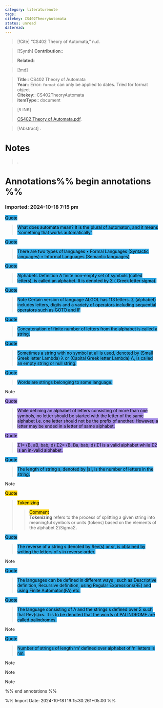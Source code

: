 ```yaml
---
category: literaturenote
tags: 
citekey: CS402TheoryAutomata
status: unread
dateread:
---
```


> [!Cite]
> “CS402 Theory of Automata,” n.d.

>[!Synth]
>**Contribution**:: 
>
>**Related**:: 
>

>[!md]
    
> **Title**:: CS402 Theory of Automata  
> **Year**:: Error: `format` can only be applied to dates. Tried for format object   
> **Citekey**:: CS402TheoryAutomata  
> **itemType**:: document    

> [!LINK] 
>
>  [CS402 Theory of Automata.pdf](file://D:\Mega\Zotero\Computer%20Science\5th%20semester\CS402%20Theory%20of%20Automata.pdf).

> [!Abstract]
>.
> 
# Notes
>.


# Annotations%% begin annotations %%



### Imported: 2024-10-18 7:15 pm



<mark style="background-color: #2ea8e5">Quote</mark>

> <mark style="background-color: #2ea8e5">What does automata mean? It is the plural of automaton, and it means “something that works automatically”</mark>  
> 


<mark style="background-color: #2ea8e5">Quote</mark>

> <mark style="background-color: #2ea8e5">There are two types of languages  • Formal Languages (Syntactic languages) • Informal Languages (Semantic languages)</mark>  
> 


<mark style="background-color: #2ea8e5">Quote</mark>

> <mark style="background-color: #2ea8e5">Alphabets Definition A finite non-empty set of symbols (called letters), is called an alphabet. It is denoted by Σ ( Greek letter sigma).</mark>  
> 


<mark style="background-color: #2ea8e5">Quote</mark>

> <mark style="background-color: #2ea8e5">Note Certain version of language ALGOL has 113 letters. Σ (alphabet) includes letters, digits and a variety of operators including sequential operators such as GOTO and IF</mark>  
> 


<mark style="background-color: #2ea8e5">Quote</mark>

> <mark style="background-color: #2ea8e5">Concatenation of finite number of letters from the alphabet is called a string.</mark>  
> 


<mark style="background-color: #2ea8e5">Quote</mark>

> <mark style="background-color: #2ea8e5">Sometimes a string with no symbol at all is used, denoted by (Small Greek letter Lambda) λ or (Capital Greek letter Lambda) Λ, is called an empty string or null string.</mark>  
> 


<mark style="background-color: #2ea8e5">Quote</mark>

> <mark style="background-color: #2ea8e5">Words are strings belonging to some language.</mark>  
> 


Note


<mark style="background-color: #a28ae5">Quote</mark>

> <mark style="background-color: #a28ae5">While defining an alphabet of letters consisting of more than one symbols, no letter should be started with the letter of the same alphabet i.e. one letter should not be the prefix of another. However, a letter may be ended in a letter of same alphabet.</mark>  
> 


<mark style="background-color: #a28ae5">Quote</mark>

> <mark style="background-color: #a28ae5">Σ1= {B, aB, bab, d} Σ2= {B, Ba, bab, d} Σ1 is a valid alphabet while Σ2 is an in-valid alphabet.</mark>  
> 


<mark style="background-color: #2ea8e5">Quote</mark>

> <mark style="background-color: #2ea8e5">The length of string s, denoted by |s|, is the number of letters in the string.</mark>  
> 


Note


<mark style="background-color: #ffd400">Quote</mark>

> <mark style="background-color: #ffd400">Tokenizing</mark>  
> 
>> <mark style="background-color: #ffd400">Comment</mark>  
>> <b>Tokenizing</b> refers to the process of splitting a given string into meaningful symbols or units (tokens) based on the elements of the alphabet Σ\SigmaΣ.






<mark style="background-color: #2ea8e5">Quote</mark>

> <mark style="background-color: #2ea8e5">The reverse of a string s denoted by Rev(s) or sr, is obtained by writing the letters of s in reverse order.</mark>  
> 


Note


<mark style="background-color: #2ea8e5">Quote</mark>

> <mark style="background-color: #2ea8e5">The languages can be defined in different ways , such as Descriptive definition, Recursive definition, using Regular Expressions(RE) and using Finite Automaton(FA) etc.</mark>  
> 


<mark style="background-color: #2ea8e5">Quote</mark>

> <mark style="background-color: #2ea8e5">The language consisting of Λ and the strings s defined over Σ such that Rev(s)=s. It is to be denoted that the words of PALINDROME are called palindromes.</mark>  
> 


Note


<mark style="background-color: #2ea8e5">Quote</mark>

> <mark style="background-color: #2ea8e5">Number of strings of length ‘m’ defined over alphabet of ‘n’ letters is nm.</mark>  
> 


Note


Note


Note









%% end annotations %%

%% Import Date: 2024-10-18T19:15:30.261+05:00 %%
